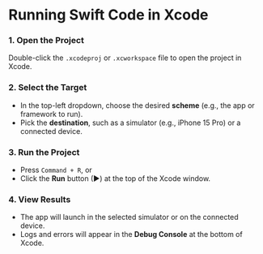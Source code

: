 # Running Swift Code in Xcode

### 1. Open the Project
Double-click the `.xcodeproj` or `.xcworkspace` file to open the project in Xcode.

### 2. Select the Target
- In the top-left dropdown, choose the desired **scheme** (e.g., the app or framework to run).
- Pick the **destination**, such as a simulator (e.g., iPhone 15 Pro) or a connected device.

### 3. Run the Project
- Press `Command + R`, or
- Click the **Run** button (▶) at the top of the Xcode window.

### 4. View Results
- The app will launch in the selected simulator or on the connected device.
- Logs and errors will appear in the **Debug Console** at the bottom of Xcode.
